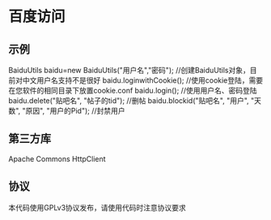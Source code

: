 # 百度访问

## 示例
BaiduUtils baidu=new BaiduUtils("用户名","密码"); //创建BaiduUtils对象，目前对中文用户名支持不是很好
baidu.loginwithCookie(); //使用cookie登陆，需要在您软件的相同目录下放置cookie.conf
baidu.login(); //使用用户名、密码登陆
baidu.delete("贴吧名", "帖子的tid"); //删帖
baidu.blockid("贴吧名", "用户", "天数", "原因", "用户的Pid"); //封禁用户

## 第三方库
 Apache Commons HttpClient
 
## 协议
本代码使用GPLv3协议发布，请使用代码时注意协议要求
